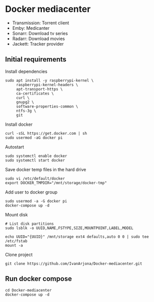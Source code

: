 # Docker mediacenter

- Transmission: Torrent client
- Emby: Medicanter
- Sonarr: Download tv series
- Radarr: Download movies
- Jackett: Tracker provider

## Initial requirements

Install dependencies

```
sudo apt install -y raspberrypi-kernel \
     raspberrypi-kernel-headers \
     apt-transport-https \
     ca-certificates \
     curl \
     gnupg2 \
     software-properties-common \
     ntfs-3g \
     git
```

Install docker
```
curl -sSL https://get.docker.com | sh
sudo usermod -aG docker pi
```

Autostart
```
sudo systemctl enable docker
sudo systemctl start docker
```

Save docker temp files in the hard drive

```
sudo vi /etc/default/docker
export DOCKER_TMPDIR="/mnt/storage/docker-tmp"
```

Add user to docker group

```
sudo usermod -a -G docker pi
docker-compose up -d
```

Mount disk

```
# List disk partitions
sudo lsblk -o UUID,NAME,FSTYPE,SIZE,MOUNTPOINT,LABEL,MODEL

echo UUID="{UUID}" /mnt/storage ext4 defaults,auto 0 0 | sudo tee /etc/fstab
mount -a
```

Clone project
```
git clone https://github.com/IvanArjona/Docker-mediacenter.git
```

## Run docker compose

```
cd Docker-mediacenter
docker-compose up -d
```
